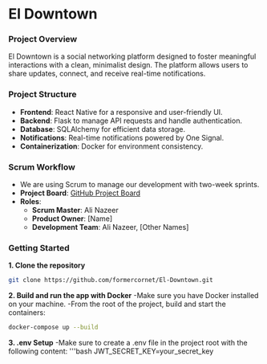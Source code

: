 # El Downtown

### Project Overview
El Downtown is a social networking platform designed to foster meaningful interactions with a clean, minimalist design. The platform allows users to share updates, connect, and receive real-time notifications.

### Project Structure
- **Frontend**: React Native for a responsive and user-friendly UI.
- **Backend**: Flask to manage API requests and handle authentication.
- **Database**: SQLAlchemy for efficient data storage.
- **Notifications**: Real-time notifications powered by One Signal.
- **Containerization**: Docker for environment consistency.

### Scrum Workflow
- We are using Scrum to manage our development with two-week sprints.
- **Project Board**: [GitHub Project Board](https://github.com/users/formercornet/projects/1)
- **Roles**:
  - **Scrum Master**: Ali Nazeer
  - **Product Owner**: [Name]
  - **Development Team**: Ali Nazeer, [Other Names]

### Getting Started

**1. Clone the repository**
```bash
git clone https://github.com/formercornet/El-Downtown.git
```

**2. Build and run the app with Docker**
-Make sure you have Docker installed on your machine.
-From the root of the project, build and start the containers:
```bash
docker-compose up --build
```

**3. .env Setup**
-Make sure to create a .env file in the project root with the following content:
'''bash
JWT_SECRET_KEY=your_secret_key
```
